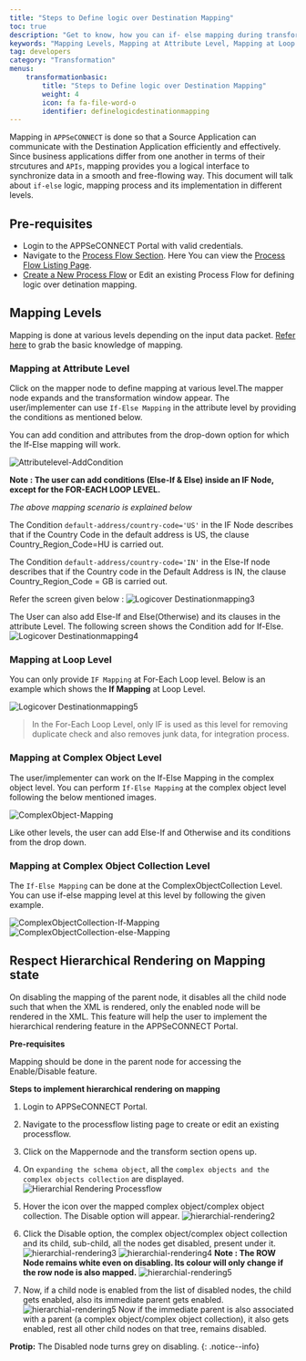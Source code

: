 ```yaml
---
title: "Steps to Define logic over Destination Mapping"
toc: true
description: "Get to know, how you can if- else mapping during transformation."
keywords: "Mapping Levels, Mapping at Attribute Level, Mapping at Loop Level, Mapping at Complex Object Level, Mapping at Complex Object Collection  Level, Respect Hierarchical Rendering on Mapping state"
tag: developers
category: "Transformation"
menus: 
    transformationbasic:
        title: "Steps to Define logic over Destination Mapping"
        weight: 4
        icon: fa fa-file-word-o
        identifier: definelogicdestinationmapping
---
```


Mapping in `APPSeCONNECT` is done so that a Source Application can communicate with the Destination Application efficiently and effectively. 
Since business applications differ from one another in terms of their strcutures and `APIs`, mapping provides you a logical interface 
to synchronize data in a smooth and free-flowing way. This document will talk about `if-else` logic, mapping process and its implementation in different levels. 

## Pre-requisites

* Login to the APPSeCONNECT Portal with valid credentials.  
* Navigate to the [Process Flow Section](/processflow/overview-of-processflow/). Here You can view the [Process Flow Listing Page](/processflow/processflow-listing-page/).  
* [Create a New Process Flow](/getting%20started/create-your-first-processflow/) or Edit an existing Process Flow for defining logic over 
detination mapping. 

## Mapping Levels

Mapping is done at various levels depending on the input data packet. [Refer here](/transformation/basic-of-source-destination-mapping/#source-destination-mapping) to grab the basic knowledge of mapping. 

### Mapping at Attribute Level

Click on the mapper node to define mapping at various level.The mapper node expands and the transformation window appear. 
The user/implementer can use `If-Else Mapping` in the attribute level by providing the conditions as mentioned below. 

You can add condition and attributes from the drop-down option for which the If-Else mapping will work.

![Attributelevel-AddCondition](/staticfiles/Transformation/media/Attributelevel-AddCondition.png)

**Note : The user can add conditions (Else-If & Else) inside an IF Node, except for the FOR-EACH LOOP LEVEL.**

*The above mapping scenario is explained below*

The Condition `default-address/country-code='US'` in the IF Node describes that if the Country Code in the default address is US, the clause Country_Region_Code=HU is carried out.

The Condition `default-address/country-code='IN'` in the Else-If node describes that if the Country code in the Default Address is IN, the clause Country_Region_Code = GB is carried out.

Refer the screen given below :
![Logicover Destinationmapping3](../../staticfiles/processflow/media/mapper/logicover-destinationmapping3.PNG)

The User can also add Else-If and Else(Otherwise) and its clauses in the attribute Level. The following screen shows the Condition add for If-Else.  
![Logicover Destinationmapping4](../../staticfiles/processflow/media/mapper/logicover-destinationmapping4.PNG)

### Mapping at Loop Level

You can only provide `IF Mapping` at For-Each Loop level. Below is an example which shows the **If Mapping** at Loop Level.  

![Logicover Destinationmapping5](../../staticfiles/processflow/media/mapper/logicover-destinationmapping5.PNG)

>In the For-Each Loop Level, only IF is used as this level for removing duplicate check and also removes junk data, for integration process. 

### Mapping at Complex Object Level

The user/implementer can work on the If-Else Mapping in the complex object level. 
You can perform `If-Else Mapping` at the complex object level following the below mentioned images.  

![ComplexObject-Mapping](/staticfiles/Transformation/media/ComplexObject-Mapping.png)

Like other levels, the user can add Else-If and Otherwise and its conditions from the drop down. 

### Mapping at Complex Object Collection  Level

The `If-Else Mapping` can be done at the ComplexObjectCollection Level. You can use if-else mapping level at this level by following the given example. 

![ComplexObjectCollection-If-Mapping](/staticfiles/Transformation/media/ComplexObjectCollection-If-Mapping.png)  
![ComplexObjectCollection-else-Mapping](/staticfiles/Transformation/media/ComplexObjectCollection-else-Mapping.png)

## Respect Hierarchical Rendering on Mapping state

On disabling the mapping of the parent node, it disables all the child node such that when the XML is rendered, 
only the enabled node will be rendered in the XML. This feature will help the user to implement
the hierarchical rendering feature in the APPSeCONNECT Portal.

**Pre-requisites**

Mapping should be done in the parent node for accessing the Enable/Disable feature. 

**Steps to implement hierarchical rendering on mapping** 

1.	Login to APPSeCONNECT Portal. 
2.	Navigate to the processflow listing page to create or edit an existing processflow. 
3.	Click on the Mappernode and the transform section opens up.
4.  On `expanding the schema object`, all the `complex objects and the complex objects collection` are displayed.
   ![Hierarchial Rendering Processflow](../../staticfiles/processflow/media/mapper/hierarchial-rendering-processflow.PNG)

5.	Hover the icon over the mapped complex object/complex object collection. The Disable option will appear. 
    ![hierarchial-rendering2](/staticfiles/Transformation/media/hierarchial-rendering2.png)    

8.	Click the Disable option, the complex object/complex object collection and its child, sub-child, 
    all the nodes get disabled, present under it.
    ![hierarchial-rendering3](/staticfiles/Transformation/media/hierarchial-rendering3.png) 
    ![hierarchial-rendering4](/staticfiles/Transformation/media/hierarchial-rendering4.png)
**Note : The ROW Node remains white even on disabling. Its colour will only change if the row node is also mapped.**
![hierarchial-rendering5](/staticfiles/Transformation/media/hierarchial-rendering5.png) 

9. Now, if a child node is enabled from the list of disabled nodes, the child gets enabled, also its immediate parent gets enabled.
    ![hierarchial-rendering5](/staticfiles/Transformation/media/hierarchial-rendering6.png) 
Now if the immediate parent is also associated with a parent (a complex object/complex object collection), it also gets 
enabled, rest all other child nodes on that tree, remains disabled. 

**Protip:** The Disabled node turns grey on disabling.
{: .notice--info} 
